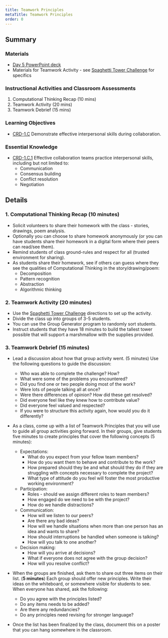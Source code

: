 ```yaml
---
title: Teamwork Principles
metaTitle: Teamwork Principles
order: 0
---
```


## Summary

### Materials

* [Day 5 PowerPoint deck](https://onedrive.live.com/view.aspx?resid=416406873CB120AB!2055&ithint=file%2cpptx&authkey=!AGxDa0uJ1b8-T-k)
* Materials for Teamwork Activity - see [Spaghetti Tower Challenge](../spagetti-tower-challenge) for specifics

### Instructional Activities and Classroom Assessments

1. Computational Thinking Recap (10 mins)
2. Teamwork Activity (20 mins)
3. Teamwork Debrief (15 mins)

### Learning Objectives

* [CRD-1.C](https://apcentral.collegeboard.org/pdf/ap-computer-science-principles-course-and-exam-description.pdf?course=ap-computer-science-principles#page=40) Demonstrate effective interpersonal skills during collaboration.  

### Essential Knowledge

* [CRD-1.C.1](https://apcentral.collegeboard.org/pdf/ap-computer-science-principles-course-and-exam-description.pdf?course=ap-computer-science-principles#page=40) Effective collaboration teams practice interpersonal skills, including but not limited to:
    * Communication
    * Consensus building 
    * Conflict resolution
    * Negotiation

## Details 

### 1. Computational Thinking Recap (10 minutes)

* Solicit volunteers to share their homework with the class - stories, drawings, poem analysis.
* Optionally you can choose to share homework anonymously (or you can have students share their homework in a digital form where their peers can read/see them).
* Remind students of class ground-rules and respect for all (trusted environment for sharing).
* As students share their homework, see if others can guess where they see the qualities of Computational Thinking in the story/drawing/poem:
    * Decomposition
    * Pattern recognition
    * Abstraction
    * Algorithmic thinking

### 2. Teamwork Activity (20 minutes) 

* Use the [Spaghetti Tower Challenge](../spagetti-tower-challenge) directions to set up the activity.
* Divide the class up into groups of 3-5 students.
* You can use the Group Generator program to randomly sort students.
* Instruct students that they have 18 minutes to build the tallest tower possible that will support a marshmallow with the supplies provided.

### 3. Teamwork Debrief (15 minutes)

* Lead a discussion about how that group activity went.  (5 minutes) Use the following questions to guide the discussion:
    * Who was able to complete the challenge? How?
    * What were some of the problems you encountered?
    * Did you find one or two people doing most of the work?
    * Were lots of people talking all at once?
    * Were there differences of opinion? How did these get resolved?
    * Did everyone feel like they knew how to contribute value?
    * Did everyone feel valued and respected?
    * If you were to structure this activity again, how would you do it differently?

* As a class, come up with a list of Teamwork Principles that you will use to guide all group activities going forward. In their groups, give students five minutes to create principles that cover the following concepts (5 minutes):
    * Expectations:
        * What do you expect from your fellow team members?
        * How do you want them to behave and contribute to the work?
        * How prepared should they be and what should they do if they are struggling with concepts necessary to complete the project?
        * What type of attitude do you feel will foster the most productive working environment?
    * Participation:
        * Roles - should we assign different roles to team members?
        * How engaged do we need to be with the project?
        * How do we handle distractions?
    * Communication:
        * How will we listen to our peers?
        * Are there any bad ideas?
        * How will we handle situations when more than one person has an idea and wants to share?
        * How should interruptions be handled when someone is talking?
        * How will you talk to one another?
    * Decision making:
        * How will you arrive at decisions?
        * What if everyone does not agree with the group decision?
        * How will you resolve conflict?

* When the groups are finished, ask them to share out three items on their list. (**5 minutes**) Each group should offer new principles. Write their ideas on the whiteboard, or somewhere visible for students to see. When everyone has shared, ask the following:
    * Do you agree with the principles listed?
    * Do any items needs to be added?
    * Are there any redundancies?
    * Do any principles need revising for stronger language?

* Once the list has been finalized by the class, document this on a poster that you can hang somewhere in the classroom.
